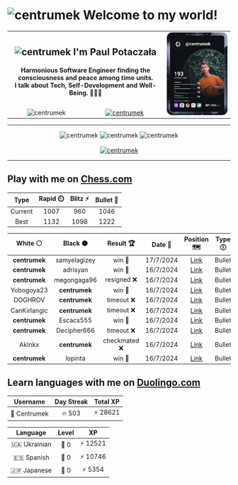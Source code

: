 <h1>
  <img
    src="https://emojis.slackmojis.com/emojis/images/1531849430/4246/blob-sunglasses.gif"
    width="30"
    alt="centrumek"
  />
  Welcome to my world!
</h1>

<table>
  <tbody>
    <tr>
      <td align="center" width="70%" colspan="2">
        <h2>
          <img
            src="https://raw.githubusercontent.com/MartinHeinz/MartinHeinz/master/wave.gif"
            width="30px"
            alt="centrumek"
          />
          I'm Paul Potaczała
        </h2>
        <h4>
          Harmonious Software Engineer finding the consciousness and peace among time units.
          <br/>
          I talk about Tech, Self-Development and Well-Being. 🌿🧘🚀
        </h4>
      </td>
      <td width="30%" rowspan="2">
        <a href="https://app.daily.dev/centrumek">
          <img
            src="./devcard.svg"
            alt="centrumek"
          />
        </a>
      </td>
    </tr>
    <tr align="center">
      <td>
        <img
          src="https://komarev.com/ghpvc/?username=centrumek&label=visitors&color=0e75b6&style=flat"
          alt="centrumek"
        >
      </td>
      <td>
        <a href="https://stackoverflow.com/users/14496012/centrumek">
          <img
            src="https://stackoverflow.com/users/flair/14496012.png?theme=dark"
            alt="centrumek"
          >
        </a>
      </td>
    </tr>
  </tbody>
</table>

---
<div align="center">
  <img 
    src="https://github-readme-stats.vercel.app/api?username=centrumek&show_icons=true&count_private=true&theme=dark&hide_border=true&hide=issues,contribs&bg_color=00000000"
    alt="centrumek"
  />
  <img
    src="https://github-readme-stats.vercel.app/api/top-langs/?username=centrumek&layout=compact&hide_border=true&theme=dark&bg_color=00000000&langs_count=6&exclude_repo=air-statistic-app"
    alt="centrumek"
  />
  <img 
    src="https://github-readme-streak-stats.herokuapp.com?user=centrumek&theme=dark&hide_border=true&background=FFFFFF00"
    alt="centrumek"
  />
  <br/>
  <br/>
  <a href="https://www.buymeacoffee.com/centrumek">
    <img
      src="https://cdn.buymeacoffee.com/buttons/v2/default-orange.png"
      height="50"
      width="210"
      alt="centrumek"
    />
  </a>
</div>

---

## Play with me on [Chess.com](https://www.chess.com/member/centrumek)

<div align="center">
<!--START_SECTION:chessStats-->
<!-- Automatically generated with https://github.com/Balastrong/chess-stats-action -->

| Type | Rapid ⏲️ | Blitz ⚡ | Bullet 🔫 |
|:---:|:---:|:---:|:---:|
| Current | 1007 | 960 | 1046 |
| Best | 1132 | 1098 | 1222 |

| White ⚪ | Black ⚫ | Result 🏆 | Date 📅 | Position 🗺️ | Type 🕕 |
|:---:|:---:|:---:|:---:|:---:|:---:|
| **centrumek** | samyelagizey | win 🥇 | 17/7/2024 | <a href="http://www.ee.unb.ca/cgi-bin/tervo/fen.pl?select=r4r2/8/2k2b2/p1p1p2n/3pP1pP/3Pq1P1/K3B3/2N5 b - -">Link</a> | Bullet |
| **centrumek** | adrisyan | win 🥇 | 16/7/2024 | <a href="http://www.ee.unb.ca/cgi-bin/tervo/fen.pl?select=7r/7p/pk3bp1/1pB1n3/6P1/P4PK1/6BP/2R5 b - -">Link</a> | Bullet |
| **centrumek** | megongaga96 | resigned ❌ | 16/7/2024 | <a href="http://www.ee.unb.ca/cgi-bin/tervo/fen.pl?select=7k/p6p/3p3P/3r4/5K2/8/8/1q6 w - -">Link</a> | Bullet |
| Yobogoya23 | **centrumek** | win 🥇 | 16/7/2024 | <a href="http://www.ee.unb.ca/cgi-bin/tervo/fen.pl?select=4R3/Bbk3pp/2p1Bp1n/1p6/8/2P5/P1P2PPP/3r2K1 w - -">Link</a> | Bullet |
| DOGHROV | **centrumek** | timeout ❌ | 16/7/2024 | <a href="http://www.ee.unb.ca/cgi-bin/tervo/fen.pl?select=8/8/8/5k1p/4N2r/4qPpP/6K1/8 b - -">Link</a> | Bullet |
| CanKirlangic | **centrumek** | timeout ❌ | 16/7/2024 | <a href="http://www.ee.unb.ca/cgi-bin/tervo/fen.pl?select=3R4/8/8/8/2P1k3/8/P7/6K1 b - -">Link</a> | Bullet |
| **centrumek** | Escacs555 | win 🥇 | 16/7/2024 | <a href="http://www.ee.unb.ca/cgi-bin/tervo/fen.pl?select=8/R4pk1/P3b3/8/4K3/7p/r7/8 b - -">Link</a> | Bullet |
| **centrumek** | Decipher666 | timeout ❌ | 16/7/2024 | <a href="http://www.ee.unb.ca/cgi-bin/tervo/fen.pl?select=2rq1rk1/1p3pp1/7p/4P1P1/1p1p1P2/3Q4/PP6/R3K2R w KQ -">Link</a> | Bullet |
| AkInkx | **centrumek** | checkmated ❌ | 16/7/2024 | <a href="http://www.ee.unb.ca/cgi-bin/tervo/fen.pl?select=8/8/p2Q4/kp3K2/1Q6/8/8/8 b - -">Link</a> | Bullet |
| **centrumek** | lopinta | win 🥇 | 16/7/2024 | <a href="http://www.ee.unb.ca/cgi-bin/tervo/fen.pl?select=8/5p1k/7p/p2Pp3/q2pPPP1/4b2P/2R1K1B1/8 b - -">Link</a> | Bullet |

<!--END_SECTION:chessStats-->
</div>

## Learn languages with me on [Duolingo.com](https://www.duolingo.com/profile/Centrumek)

<div align="center">
<!--START_SECTION:duolingoStats-->
<!-- Automatically generated with https://github.com/centrumek/duolingo-readme-stats-->

| Username | Day Streak | Total XP |
|:---:|:---:|:---:|
| 👤 Centrumek | 🔥 503 | ⚡ 28621 |

| Language | Level | XP |
|:---:|:---:|:---:|
| 🇺🇦 Ukrainian | 👑 0 | ⚡ 12521 |
| 🇪🇸 Spanish | 👑 0 | ⚡ 10746 |
| 🇯🇵 Japanese | 👑 0 | ⚡ 5354 |

<!--END_SECTION:duolingoStats-->
</div>
<!--
**centrumek/centrumek** is a ✨ _special_ ✨ repository because its `README.md` (this file) appears on your GitHub profile.

Here are some ideas to get you started:

- 🔭 I’m currently working on ...
- 🌱 I’m currently learning ...
- 👯 I’m looking to collaborate on ...
- 🤔 I’m looking for help with ...
- 💬 Ask me about ...
- 📫 How to reach me: ...
- 😄 Pronouns: ...
- ⚡ Fun fact: ...
-->
